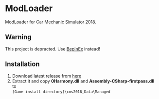 ﻿# ModLoader
ModLoader for Car Mechanic Simulator 2018.

## Warning
This project is depracted. Use [BepInEx](https://github.com/BepInEx/BepInEx) instead!

## Installation
1) Download latest release from [here](https://github.com/Sauler/ModLoader/releases/latest)
2) Extract it and copy **0Harmony.dll** and **Assembly-CSharp-firstpass.dll** to \
`[Game install directory]\cms2018_Data\Managed`
